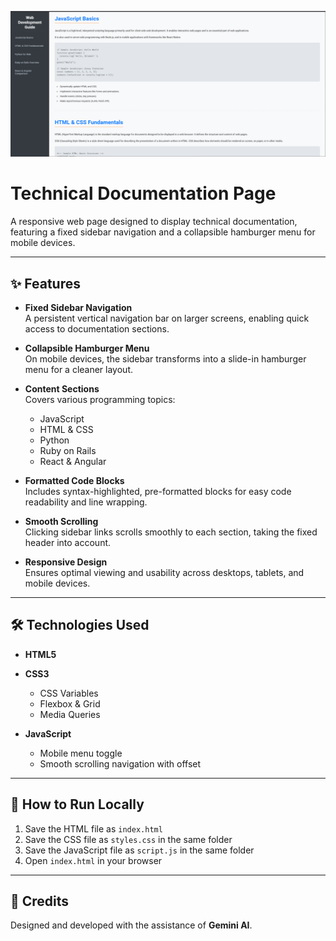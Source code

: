 ![Documentation Page Screenshot](./documentation-page-screenshot.png)

# Technical Documentation Page

A responsive web page designed to display technical documentation, featuring a fixed sidebar navigation and a collapsible hamburger menu for mobile devices.

---

## ✨ Features

- **Fixed Sidebar Navigation**  
  A persistent vertical navigation bar on larger screens, enabling quick access to documentation sections.

- **Collapsible Hamburger Menu**  
  On mobile devices, the sidebar transforms into a slide-in hamburger menu for a cleaner layout.

- **Content Sections**  
  Covers various programming topics:
  - JavaScript
  - HTML & CSS
  - Python
  - Ruby on Rails
  - React & Angular

- **Formatted Code Blocks**  
  Includes syntax-highlighted, pre-formatted blocks for easy code readability and line wrapping.

- **Smooth Scrolling**  
  Clicking sidebar links scrolls smoothly to each section, taking the fixed header into account.

- **Responsive Design**  
  Ensures optimal viewing and usability across desktops, tablets, and mobile devices.

---

## 🛠 Technologies Used

- **HTML5**
- **CSS3**  
  - CSS Variables  
  - Flexbox & Grid  
  - Media Queries

- **JavaScript**  
  - Mobile menu toggle  
  - Smooth scrolling navigation with offset

---

## 🚀 How to Run Locally

1. Save the HTML file as `index.html`
2. Save the CSS file as `styles.css` in the same folder
3. Save the JavaScript file as `script.js` in the same folder
4. Open `index.html` in your browser

---

## 🙏 Credits

Designed and developed with the assistance of **Gemini AI**.
